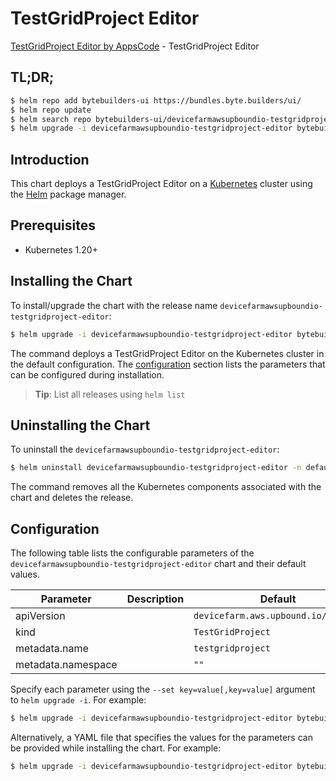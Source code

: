 # TestGridProject Editor

[TestGridProject Editor by AppsCode](https://byte.builders) - TestGridProject Editor

## TL;DR;

```bash
$ helm repo add bytebuilders-ui https://bundles.byte.builders/ui/
$ helm repo update
$ helm search repo bytebuilders-ui/devicefarmawsupboundio-testgridproject-editor --version=v0.4.18
$ helm upgrade -i devicefarmawsupboundio-testgridproject-editor bytebuilders-ui/devicefarmawsupboundio-testgridproject-editor -n default --create-namespace --version=v0.4.18
```

## Introduction

This chart deploys a TestGridProject Editor on a [Kubernetes](http://kubernetes.io) cluster using the [Helm](https://helm.sh) package manager.

## Prerequisites

- Kubernetes 1.20+

## Installing the Chart

To install/upgrade the chart with the release name `devicefarmawsupboundio-testgridproject-editor`:

```bash
$ helm upgrade -i devicefarmawsupboundio-testgridproject-editor bytebuilders-ui/devicefarmawsupboundio-testgridproject-editor -n default --create-namespace --version=v0.4.18
```

The command deploys a TestGridProject Editor on the Kubernetes cluster in the default configuration. The [configuration](#configuration) section lists the parameters that can be configured during installation.

> **Tip**: List all releases using `helm list`

## Uninstalling the Chart

To uninstall the `devicefarmawsupboundio-testgridproject-editor`:

```bash
$ helm uninstall devicefarmawsupboundio-testgridproject-editor -n default
```

The command removes all the Kubernetes components associated with the chart and deletes the release.

## Configuration

The following table lists the configurable parameters of the `devicefarmawsupboundio-testgridproject-editor` chart and their default values.

|     Parameter      | Description |                    Default                     |
|--------------------|-------------|------------------------------------------------|
| apiVersion         |             | <code>devicefarm.aws.upbound.io/v1beta1</code> |
| kind               |             | <code>TestGridProject</code>                   |
| metadata.name      |             | <code>testgridproject</code>                   |
| metadata.namespace |             | <code>""</code>                                |


Specify each parameter using the `--set key=value[,key=value]` argument to `helm upgrade -i`. For example:

```bash
$ helm upgrade -i devicefarmawsupboundio-testgridproject-editor bytebuilders-ui/devicefarmawsupboundio-testgridproject-editor -n default --create-namespace --version=v0.4.18 --set apiVersion=devicefarm.aws.upbound.io/v1beta1
```

Alternatively, a YAML file that specifies the values for the parameters can be provided while
installing the chart. For example:

```bash
$ helm upgrade -i devicefarmawsupboundio-testgridproject-editor bytebuilders-ui/devicefarmawsupboundio-testgridproject-editor -n default --create-namespace --version=v0.4.18 --values values.yaml
```
